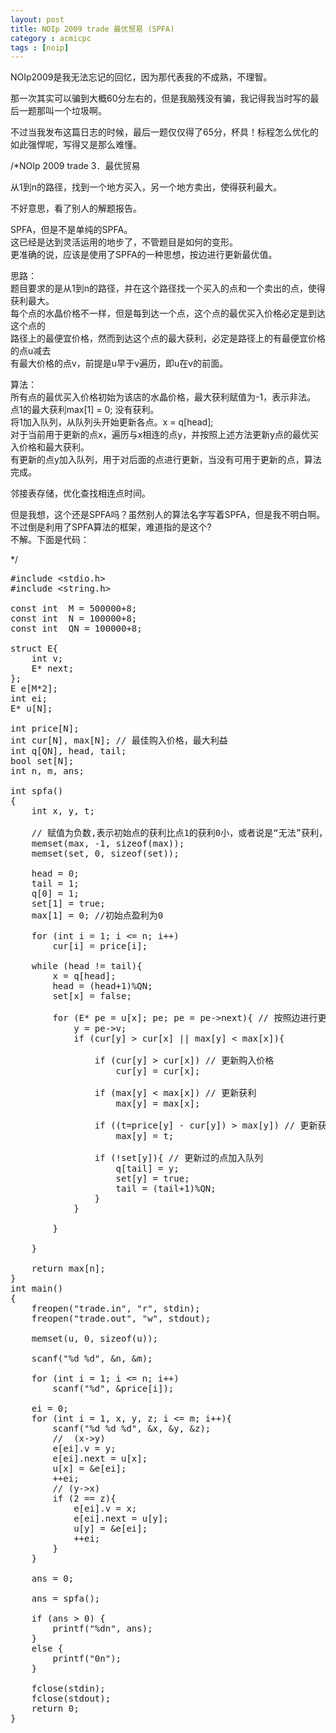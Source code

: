 ```yaml
---
layout: post
title: NOIp 2009 trade 最优贸易 (SPFA)
category : acmicpc
tags : [noip]
---
```


NOIp2009是我无法忘记的回忆，因为那代表我的不成熟，不理智。  

那一次其实可以骗到大概60分左右的，但是我脑残没有骗，我记得我当时写的最后一题那叫一个垃圾啊。  

不过当我发布这篇日志的时候，最后一题仅仅得了65分，杯具！标程怎么优化的如此强悍呢，写得又是那么难懂。  

/*NOIp 2009 trade 3．最优贸易  

从1到n的路径，找到一个地方买入，另一个地方卖出，使得获利最大。  

不好意思，看了别人的解题报告。  

SPFA，但是不是单纯的SPFA。  
这已经是达到灵活运用的地步了，不管题目是如何的变形。  
更准确的说，应该是使用了SPFA的一种思想，按边进行更新最优值。  

思路：  
题目要求的是从1到n的路径，并在这个路径找一个买入的点和一个卖出的点，使得获利最大。  
每个点的水晶价格不一样，但是每到达一个点，这个点的最优买入价格必定是到达这个点的  
路径上的最便宜价格，然而到达这个点的最大获利，必定是路径上的有最便宜价格的点u减去  
有最大价格的点v，前提是u早于v遍历，即u在v的前面。  

算法：  
所有点的最优买入价格初始为该店的水晶价格，最大获利赋值为-1，表示非法。  
点1的最大获利max[1] = 0; 没有获利。  
将1加入队列，从队列头开始更新各点。x = q[head];  
对于当前用于更新的点x，遍历与x相连的点y，并按照上述方法更新y点的最优买入价格和最大获利。  
有更新的点y加入队列，用于对后面的点进行更新，当没有可用于更新的点，算法完成。  

邻接表存储，优化查找相连点时间。  

但是我想，这个还是SPFA吗？虽然别人的算法名字写着SPFA，但是我不明白啊。  
不过倒是利用了SPFA算法的框架，难道指的是这个?  
不解。下面是代码：<!--more-->  

*/  
<pre>#include &lt;stdio.h&gt;  
#include &lt;string.h&gt;  

const int  M = 500000+8;  
const int  N = 100000+8;  
const int  QN = 100000+8;  

struct E{  
    int v;  
    E* next;  
};  
E e[M*2];  
int ei;  
E* u[N];  

int price[N];  
int cur[N], max[N]; // 最佳购入价格，最大利益  
int q[QN], head, tail;  
bool set[N];  
int n, m, ans;  

int spfa()  
{  
    int x, y, t;  

    // 赋值为负数,表示初始点的获利比点1的获利0小，或者说是“无法”获利，“非法”获利  
    memset(max, -1, sizeof(max));   
    memset(set, 0, sizeof(set));  

    head = 0;   
    tail = 1;  
    q[0] = 1;  
    set[1] = true;  
    max[1] = 0; //初始点盈利为0  

    for (int i = 1; i &lt;= n; i++)  
        cur[i] = price[i];  

    while (head != tail){  
        x = q[head];  
        head = (head+1)%QN;  
        set[x] = false;  

        for (E* pe = u[x]; pe; pe = pe-&gt;next){ // 按照边进行更新  
            y = pe-&gt;v;  
            if (cur[y] &gt; cur[x] || max[y] &lt; max[x]){  

                if (cur[y] &gt; cur[x]) // 更新购入价格  
                    cur[y] = cur[x];  

                if (max[y] &lt; max[x]) // 更新获利  
                    max[y] = max[x];  

                if ((t=price[y] - cur[y]) &gt; max[y]) // 更新获利  
                    max[y] = t;  

                if (!set[y]){ // 更新过的点加入队列  
                    q[tail] = y;  
                    set[y] = true;  
                    tail = (tail+1)%QN;  
                }  
            }  

        }  

    }  

    return max[n];  
}  
int main()  
{  
    freopen("trade.in", "r", stdin);  
    freopen("trade.out", "w", stdout);  

    memset(u, 0, sizeof(u));  

    scanf("%d %d", &amp;n, &amp;m);  

    for (int i = 1; i &lt;= n; i++)  
        scanf("%d", &amp;price[i]);  

    ei = 0;  
    for (int i = 1, x, y, z; i &lt;= m; i++){  
        scanf("%d %d %d", &amp;x, &amp;y, &amp;z);  
        //  (x-&gt;y)  
        e[ei].v = y;  
        e[ei].next = u[x];  
        u[x] = &amp;e[ei];  
        ++ei;  
        // (y-&gt;x)  
        if (2 == z){  
            e[ei].v = x;  
            e[ei].next = u[y];  
            u[y] = &amp;e[ei];  
            ++ei;  
        }  
    }  

    ans = 0;  

    ans = spfa();  

    if (ans &gt; 0) {  
        printf("%dn", ans);  
    }  
    else {  
        printf("0n");  
    }  

    fclose(stdin);  
    fclose(stdout);  
    return 0;  
}</pre>  
